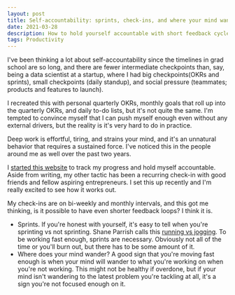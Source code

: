 ```yaml
---
layout: post
title: Self-accountability: sprints, check-ins, and where your mind wanders
date: 2021-03-28
description: How to hold yourself accountable with short feedback cycles -- check-ins, sprints, and tracking where your mind wanders
tags: Productivity
---
```

I've been thinking a lot about self-accountability since the timelines in grad school are so long, and there are fewer intermediate checkpoints than, say, being a data scientist at a startup, where I had big checkpoints(OKRs and sprints), small checkpoints (daily standup), and social pressure (teammates; products and features to launch).

I recreated this with personal quarterly OKRs, monthly goals that roll up into the quarterly OKRs, and daily to-do lists, but it's not quite the same. I'm tempted to convince myself that I can push myself enough even without any external drivers, but the reality is it's very hard to do in practice.

Deep work is effortful, tiring, and strains your mind, and it's an unnatural behavior that requires a sustained force. I've noticed this in the people around me as well over the past two years. 

I [started this website](https://alexwbi.github.io/2021/03/27/why-I-started-a-website.html) to track my progress and hold myself accountable. Aside from writing, my other tactic has been a recurring check-in with good friends and fellow aspiring entrepreneurs. I set this up recently and I'm really excited to see how it works out.

My check-ins are on bi-weekly and monthly intervals, and this got me thinking, is it possible to have even shorter feedback loops? I think it is.
- Sprints. If you're honest with yourself, it's easy to tell when you're sprinting vs not sprinting. Shane Parrish calls this [running vs jogging](https://twitter.com/ShaneAParrish/status/1373259646211911680). To be working fast enough, sprints are necessary. Obviously not all of the time or you'll burn out, but there has to be some amount of it.
- Where does your mind wander? A good sign that you're moving fast enough is when your mind will wander to what you're working on when you're not working. This might not be healthy if overdone, but if your mind isn't wandering to the latest problem you're tackling at all, it's a sign you're not focused enough on it.
